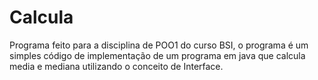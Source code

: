 # Calcula

Programa feito para a disciplina de POO1 do curso BSI, o programa é um simples código de implementação 
de um programa em java que calcula media e mediana utilizando o conceito de Interface.
